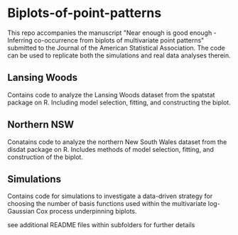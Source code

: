 # Biplots-of-point-patterns
This repo accompanies the manuscript "Near enough is good enough - Inferring co-occurrence from biplots of multivariate point patterns" submitted to the Journal of the American Statistical Association.
The code can be used to replicate both the simulations and real data analyses therein.

## Lansing Woods
Contains code to analyze the Lansing Woods dataset from the spatstat package on R. Including model selection, fitting, and constructing the biplot.

## Northern NSW
Conatains code to analyze the northern New South Wales dataset from the disdat package on R. Includes methods of model selection, fitting, and construction of the biplot.

## Simulations
Contains code for simulations to investigate a data-driven strategy for choosing the number of basis functions used within the multivariate log-Gaussian Cox process underpinning biplots.

see additional README files within subfolders for further details
